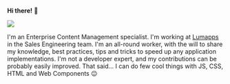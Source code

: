 **Hi there!** :wave:

<img src="https://www.lumapps.com/wp-content/uploads/2020/09/Homepage-hero-lumapps.png"/>

I'm an Enterprise Content Management specialist. I'm working at [Lumapps](www.lumapps.com) in the Sales Engineering team. I'm an all-round worker, with the will to share my knowledge, best practices, tips and tricks to speed up any application implementations. I'm not a developer expert, and my contributions can be probably easily improved. That said... I can do few cool things with JS, CSS, HTML and Web Components :wink:
